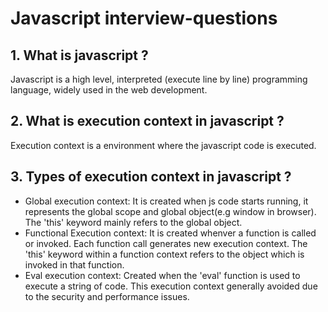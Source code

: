 # Javascript interview-questions

## 1. What is javascript ?
Javascript is a high level, interpreted (execute line by line) programming language, widely used in the web development.

## 2. What is execution context in javascript ?
Execution context is a environment where the javascript code is executed.

## 3. Types of execution context in javascript ?
 - Global execution context: It is created when js code starts running, it represents the global scope and global object(e.g window in browser). The 'this' keyword mainly refers to the global object.
 - Functional Execution context: It is created whenver a function is called or invoked. Each function call generates new execution context. The 'this' keyword within a function context refers to the object which is invoked in that function.
 - Eval execution context: Created when the 'eval' function is used to execute a string of code. This execution context generally avoided due to the security and performance issues.
